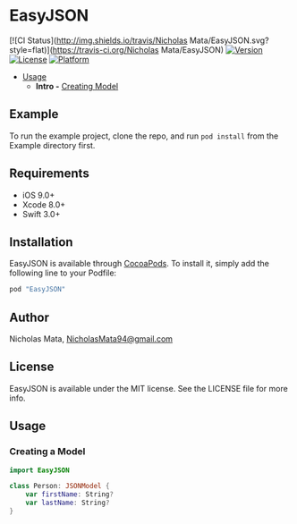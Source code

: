 # EasyJSON

[![CI Status](http://img.shields.io/travis/Nicholas Mata/EasyJSON.svg?style=flat)](https://travis-ci.org/Nicholas Mata/EasyJSON)
[![Version](https://img.shields.io/cocoapods/v/EasyJSON.svg?style=flat)](http://cocoapods.org/pods/EasyJSON)
[![License](https://img.shields.io/cocoapods/l/EasyJSON.svg?style=flat)](http://cocoapods.org/pods/EasyJSON)
[![Platform](https://img.shields.io/cocoapods/p/EasyJSON.svg?style=flat)](http://cocoapods.org/pods/EasyJSON)

- [Usage](#usage)
    - **Intro -** [Creating Model](#creating-model)

## Example

To run the example project, clone the repo, and run `pod install` from the Example directory first.

## Requirements
- iOS 9.0+
- Xcode 8.0+
- Swift 3.0+

## Installation

EasyJSON is available through [CocoaPods](http://cocoapods.org). To install
it, simply add the following line to your Podfile:

```ruby
pod "EasyJSON"
```

## Author

Nicholas Mata, NicholasMata94@gmail.com

## License

EasyJSON is available under the MIT license. See the LICENSE file for more info.

## Usage

### Creating a Model

```swift
import EasyJSON

class Person: JSONModel {
    var firstName: String?
    var lastName: String?
}
```

